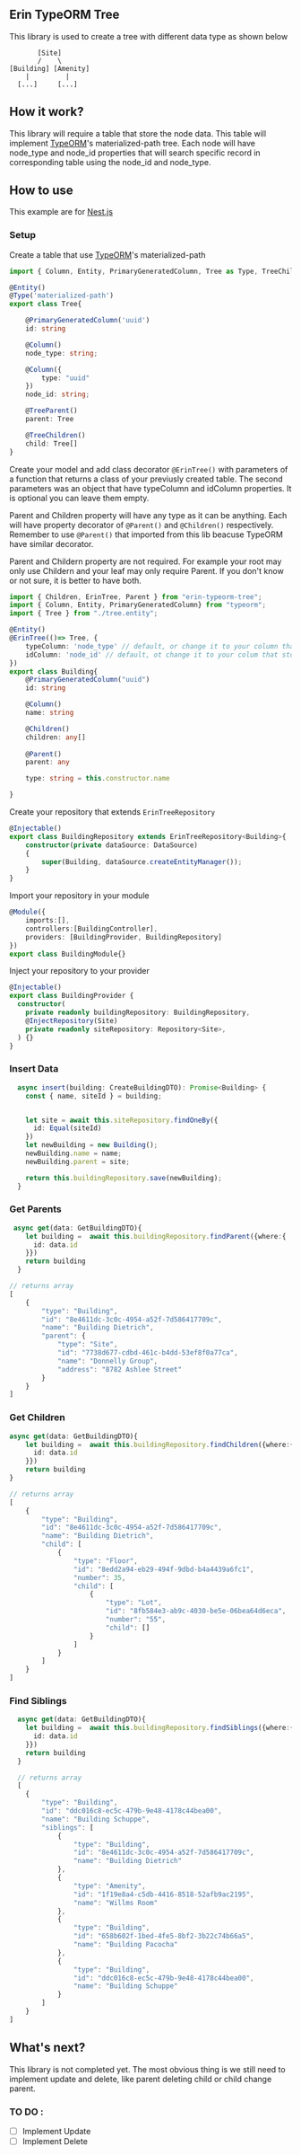 ## Erin TypeORM Tree
This library is used to create a tree with different data type as shown below

```
       [Site]
       /    \
[Building] [Amenity]
    |         |
  [...]     [...]
```

## How it work?
This library will require a table that store the node data. This table will implement [TypeORM](https://typeorm.io/tree-entities)'s materialized-path tree. Each node will have node_type and node_id properties that will search specific record in corresponding table using the node_id and node_type.

## How to use
This example are for [Nest.js](https://nestjs.com/)  

### Setup
Create a table that use [TypeORM](https://typeorm.io/tree-entities)'s materialized-path  
```typescript
import { Column, Entity, PrimaryGeneratedColumn, Tree as Type, TreeChildren, TreeParent } from "typeorm";

@Entity()
@Type('materialized-path')
export class Tree{

    @PrimaryGeneratedColumn('uuid')
    id: string

    @Column()
    node_type: string;

    @Column({
        type: "uuid"
    })
    node_id: string;

    @TreeParent()
    parent: Tree

    @TreeChildren()
    child: Tree[]
}
```

Create your model and add class decorator `@ErinTree()` with parameters of a function that returns a class of your previusly created table. The second parameters was an object that have typeColumn and idColumn properties. It is optional you can leave them empty.  
  
  Parent and Children property will have any type as it can be anything. Each will have property decorator of `@Parent()` and `@Children()` respectively. Remember to use `@Parent()` that imported from this lib beacuse TypeORM have similar decorator.  

  Parent and Childern property are not required. For example your root may only use Childern and your leaf may only require Parent. If you don't know or not sure, it is better to have both.
```typescript
import { Children, ErinTree, Parent } from "erin-typeorm-tree";
import { Column, Entity, PrimaryGeneratedColumn} from "typeorm";
import { Tree } from "./tree.entity";

@Entity()
@ErinTree(()=> Tree, {
    typeColumn: 'node_type' // default, or change it to your column that stores the data Type
    idColumn: 'node_id' // default, ot change it to your colum that stores the data Id
})
export class Building{
    @PrimaryGeneratedColumn("uuid")
    id: string

    @Column()
    name: string

    @Children()
    children: any[]
    
    @Parent()
    parent: any

    type: string = this.constructor.name

}
```

Create your repository that extends `ErinTreeRepository`
```typescript
@Injectable()
export class BuildingRepository extends ErinTreeRepository<Building>{
    constructor(private dataSource: DataSource)
    {
        super(Building, dataSource.createEntityManager());
    }
}
```

Import your repository in your module
```typescript
@Module({
    imports:[],
    controllers:[BuildingController],
    providers: [BuildingProvider, BuildingRepository]
})
export class BuildingModule{}
```

Inject your repository to your provider
```typescript
@Injectable()
export class BuildingProvider {
  constructor(
    private readonly buildingRepository: BuildingRepository,
    @InjectRepository(Site)
    private readonly siteRepository: Repository<Site>,
  ) {}
}
```


### Insert Data
```typescript
  async insert(building: CreateBuildingDTO): Promise<Building> {
    const { name, siteId } = building;


    let site = await this.siteRepository.findOneBy({
      id: Equal(siteId)
    })
    let newBuilding = new Building();
    newBuilding.name = name;
    newBuilding.parent = site;

    return this.buildingRepository.save(newBuilding);
  }
```

### Get Parents
```typescript
 async get(data: GetBuildingDTO){
    let building =  await this.buildingRepository.findParent({where:{
      id: data.id
    }})
    return building
  }

// returns array
[
    {
        "type": "Building",
        "id": "8e4611dc-3c0c-4954-a52f-7d586417709c",
        "name": "Building Dietrich",
        "parent": {
            "type": "Site",
            "id": "7738d677-cdbd-461c-b4dd-53ef8f0a77ca",
            "name": "Donnelly Group",
            "address": "8782 Ashlee Street"
        }
    }
]

```

### Get Children
```typescript
async get(data: GetBuildingDTO){
    let building =  await this.buildingRepository.findChildren({where:{
      id: data.id
    }})
    return building
}

// returns array
[
    {
        "type": "Building",
        "id": "8e4611dc-3c0c-4954-a52f-7d586417709c",
        "name": "Building Dietrich",
        "child": [
            {
                "type": "Floor",
                "id": "8edd2a94-eb29-494f-9dbd-b4a4439a6fc1",
                "number": 35,
                "child": [
                    {
                        "type": "Lot",
                        "id": "8fb584e3-ab9c-4030-be5e-06bea64d6eca",
                        "number": "55",
                        "child": []
                    }
                ]
            }
        ]
    }
]
```

### Find Siblings
```typescript
  async get(data: GetBuildingDTO){
    let building =  await this.buildingRepository.findSiblings({where:{
      id: data.id
    }})
    return building
  }

  // returns array
  [
    {
        "type": "Building",
        "id": "ddc016c8-ec5c-479b-9e48-4178c44bea00",
        "name": "Building Schuppe",
        "siblings": [
            {
                "type": "Building",
                "id": "8e4611dc-3c0c-4954-a52f-7d586417709c",
                "name": "Building Dietrich"
            },
            {
                "type": "Amenity",
                "id": "1f19e8a4-c5db-4416-8518-52afb9ac2195",
                "name": "Willms Room"
            },
            {
                "type": "Building",
                "id": "658b602f-1bed-4fe5-8bf2-3b22c74b66a5",
                "name": "Building Pacocha"
            },
            {
                "type": "Building",
                "id": "ddc016c8-ec5c-479b-9e48-4178c44bea00",
                "name": "Building Schuppe"
            }
        ]
    }
]
```

## What's next?
This library is not completed yet. The most obvious thing is we still need to implement update and delete, like parent deleting child or child change parent.  
### TO DO : 
- [ ] Implement Update
- [ ] Implement Delete